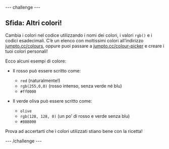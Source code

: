 --- challenge ---
## Sfida: Altri colori!
Cambia i colori nel codice utilizzando i nomi dei colori, i valori `rgb()` e i codici esadecimali. C’è un elenco con moltissimi colori all’indirizzo <a href="http://jumpto.cc/colours" target="_blank">jumpto.cc/colours</a>, oppure puoi passare a <a href="http://jumpto.cc/colour-picker" target="_blank">jumpto.cc/colour-picker</a> e creare i tuoi colori personali!

Ecco alcuni esempi di colore:

+ Il rosso può essere scritto come:
	+ `red` (naturalmente!)
	+ `rgb(255,0,0)` (rosso intenso, senza verde né blu)
	+ `#ff0000`

+ Il verde oliva può essere scritto come:
	+ `olive`
	+ `rgb(128, 128, 0)` (un po’ di rosso e verde senza blu)
	+ `#808000`

Prova ad accertarti che i colori utilizzati stiano bene con la ricetta!




--- /challenge ---